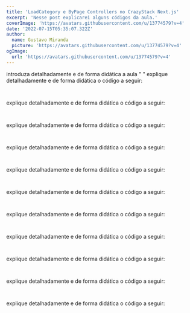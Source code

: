 ```yaml
---
title: 'LoadCategory e ByPage Controllers no CrazyStack Next.js'
excerpt: 'Nesse post explicarei alguns códigos da aula.'
coverImage: 'https://avatars.githubusercontent.com/u/13774579?v=4'
date: '2022-07-15T05:35:07.322Z'
author:
  name: Gustavo Miranda
  picture: 'https://avatars.githubusercontent.com/u/13774579?v=4'
ogImage:
  url: 'https://avatars.githubusercontent.com/u/13774579?v=4'
---
```

introduza detalhadamente e de forma didática a aula " "
explique detalhadamente e de forma didática o código a seguir:
```tsx
 
``` 
explique detalhadamente e de forma didática o código a seguir:
```tsx
 
``` 
explique detalhadamente e de forma didática o código a seguir:
```tsx
 
``` 
explique detalhadamente e de forma didática o código a seguir:
```tsx
 
``` 
explique detalhadamente e de forma didática o código a seguir:
```tsx
 
``` 
explique detalhadamente e de forma didática o código a seguir:
```tsx
 
``` 
explique detalhadamente e de forma didática o código a seguir:
```tsx
 
``` 
explique detalhadamente e de forma didática o código a seguir:
```tsx
 
``` 
explique detalhadamente e de forma didática o código a seguir:
```tsx
 
``` 
explique detalhadamente e de forma didática o código a seguir:
```tsx
 
``` 
explique detalhadamente e de forma didática o código a seguir:
```tsx
 
``` 